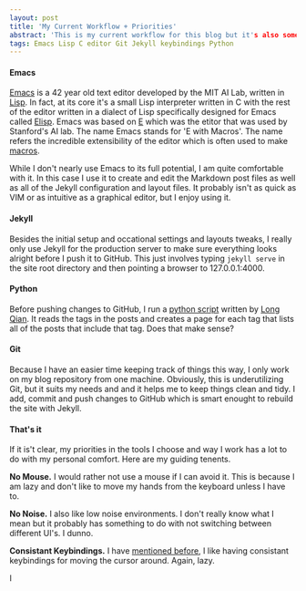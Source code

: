 ```yaml
---
layout: post
title: 'My Current Workflow + Priorities'
abstract: 'This is my current workflow for this blog but it's also somewhat representitive of the way I work generally, at least when I have my way.'
tags: Emacs Lisp C editor Git Jekyll keybindings Python
---
```

#### Emacs
[Emacs](https://www.gnu.org/software/emacs/) is a 42 year old text editor developed by the MIT AI Lab, written in [Lisp](https://en.wikipedia.org/wiki/Lisp_(programming_language)). In fact, at its core it's a small Lisp interpreter written in C with the rest of the editor written in a dialect of Lisp specifically designed for Emacs called [Elisp](https://en.wikipedia.org/wiki/Emacs_Lisp). Emacs was based on [E](https://en.wikipedia.org/wiki/E_(text_editor)) which was the etitor that was used by Stanford's AI lab. The name Emacs stands for 'E with Macros'. The name refers the incredible extensibility of the editor which is often used to make [macros](https://en.wikipedia.org/wiki/Macro_(computer_science)).

While I don't nearly use Emacs to its full potential, I am quite comfortable with it. In this case I use it to create and edit the Markdown post files as well as all of the Jekyll configuration and layout files. It probably isn't as quick as VIM or as intuitive as a graphical editor, but I enjoy using it.

#### Jekyll
Besides the initial setup and occational settings and layouts tweaks, I really only use Jekyll for the production server to make sure everything looks alright before I push it to GitHub. This just involves typing `jekyll serve` in the site root directory and then pointing a browser to 127.0.0.1:4000. 

#### Python
Before pushing changes to GitHub, I run a [python script](https://github.com/qian256/qian256.github.io/blob/master/tag_generator.py) written by [Long Qian](http://longqian.me/). It reads the tags in the posts and creates a page for each tag that lists all of the posts that include that tag. Does that make sense?

#### Git
Because I have an easier time keeping track of things this way, I only work on my blog repository from one machine. Obviously, this is underutilizing Git, but it suits my needs and and it helps me to keep things clean and tidy. I add, commit and push changes to GitHub which is smart enought to rebuild the site with Jekyll.

#### That's it
If it is't clear, my priorities in the tools I choose and way I work has a lot to do with my personal comfort. Here are my guiding tenents.

**No Mouse.**
I would rather not use a mouse if I can avoid it. This is because I am lazy and don't like to move my hands from the keyboard unless I have to.

**No Noise.**
I also like low noise environments. I don't really know what I mean but it probably has something to do with not switching between different UI's. I dunno.

**Consistant Keybindings.**
I have [mentioned before](/2018/11/17/emacs-keybindings-in-macos.html), I like having consistant keybindings for moving the cursor around. Again, lazy.

I 